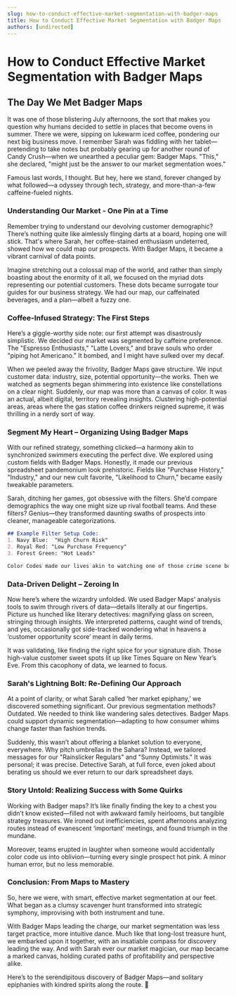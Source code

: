 ```yaml
---
slug: how-to-conduct-effective-market-segmentation-with-badger-maps
title: How to Conduct Effective Market Segmentation with Badger Maps
authors: [undirected]
---
```



# How to Conduct Effective Market Segmentation with Badger Maps

## The Day We Met Badger Maps

It was one of those blistering July afternoons, the sort that makes you question why humans decided to settle in places that become ovens in summer. There we were, sipping on lukewarm iced coffee, pondering our next big business move. I remember Sarah was fiddling with her tablet—pretending to take notes but probably gearing up for another round of Candy Crush—when we unearthed a peculiar gem: Badger Maps. "This," she declared, "might just be the answer to our market segmentation woes." 

Famous last words, I thought. But hey, here we stand, forever changed by what followed—a odyssey through tech, strategy, and more-than-a-few caffeine-fueled nights.

### Understanding Our Market - One Pin at a Time

Remember trying to understand our devolving customer demographic? There’s nothing quite like aimlessly flinging darts at a board, hoping one will stick. That's where Sarah, her coffee-stained enthusiasm undeterred, showed how we could map our prospects. With Badger Maps, it became a vibrant carnival of data points.

Imagine stretching out a colossal map of the world, and rather than simply boasting about the enormity of it all, we focused on the myriad dots representing our potential customers. These dots became surrogate tour guides for our business strategy. We had our map, our caffeinated beverages, and a plan—albeit a fuzzy one.

### Coffee-Infused Strategy: The First Steps

Here’s a giggle-worthy side note: our first attempt was disastrously simplistic. We decided our market was segmented by caffeine preference. The "Espresso Enthusiasts," "Latte Lovers," and brave souls who order "piping hot Americano." It bombed, and I might have sulked over my decaf.

When we peeled away the frivolity, Badger Maps gave structure. We input customer data: industry, size, potential opportunity—the works. Then we watched as segments began shimmering into existence like constellations on a clear night. Suddenly, our map was more than a canvas of color. It was an actual, albeit digital, territory revealing insights. Clustering high-potential areas, areas where the gas station coffee drinkers reigned supreme, it was thrilling in a nerdy sort of way.

### Segment My Heart – Organizing Using Badger Maps

With our refined strategy, something clicked—a harmony akin to synchronized swimmers executing the perfect dive. We explored using custom fields with Badger Maps. Honestly, it made our previous spreadsheet pandemonium look prehistoric. Fields like "Purchase History," "Industry," and our new cult favorite, "Likelihood to Churn," became easily tweakable parameters.

Sarah, ditching her games, got obsessive with the filters. She’d compare demographics the way one might size up rival football teams. And these filters? Genius—they transformed daunting swaths of prospects into cleaner, manageable categorizations.

```markdown
## Example Filter Setup Code:
1. Navy Blue:  "High Churn Risk"
2. Royal Red: "Low Purchase Frequency"
3. Forest Green: "Hot Leads"

Color Codes made our lives akin to watching one of those crime scene boards in movies—minus the creep factor.
```

### Data-Driven Delight – Zeroing In

Now here’s where the wizardry unfolded. We used Badger Maps’ analysis tools to swim through rivers of data—details literally at our fingertips. Picture us hunched like literary detectives: magnifying glass on screen, stringing through insights. We interpreted patterns, caught wind of trends, and yes, occasionally got side-tracked wondering what in heavens a ‘customer opportunity score’ meant in daily terms.

It was validating, like finding the right spice for your signature dish. Those high-value customer sweet spots lit up like Times Square on New Year’s Eve. From this cacophony of data, we learned to focus.

### Sarah's Lightning Bolt: Re-Defining Our Approach

At a point of clarity, or what Sarah called ‘her market epiphany,’ we discovered something significant. Our previous segmentation methods? Outdated. We needed to think like wandering sales detectives. Badger Maps could support dynamic segmentation—adapting to how consumer whims change faster than fashion trends.

Suddenly, this wasn’t about offering a blanket solution to everyone, everywhere. Why pitch umbrellas in the Sahara? Instead, we tailored messages for our "Rainslicker Regulars" and "Sunny Optimists." It was personal; it was precise. Detective Sarah, at full force, even joked about berating us should we ever return to our dark spreadsheet days.

### Story Untold: Realizing Success with Some Quirks

Working with Badger maps? It’s like finally finding the key to a chest you didn’t know existed—filled not with awkward family heirlooms, but tangible strategy treasures. We ironed out inefficiencies, spent afternoons analyzing routes instead of evanescent ‘important’ meetings, and found triumph in the mundane.

Moreover, teams erupted in laughter when someone would accidentally color code us into oblivion—turning every single prospect hot pink. A minor human error, but no less memorable.

### Conclusion: From Maps to Mastery

So, here we were, with smart, effective market segmentation at our feet. What began as a clumsy scavenger hunt transformed into strategic symphony, improvising with both instrument and tune. 

With Badger Maps leading the charge, our market segmentation was less target practice, more intuitive dance. Much like that long-lost treasure hunt, we embarked upon it together, with an insatiable compass for discovery leading the way. And with Sarah ever our market magician, our map became a marked canvas, holding curated paths of profitability and perspective alike.

Here’s to the serendipitous discovery of Badger Maps—and solitary epiphanies with kindred spirits along the route. 🍾